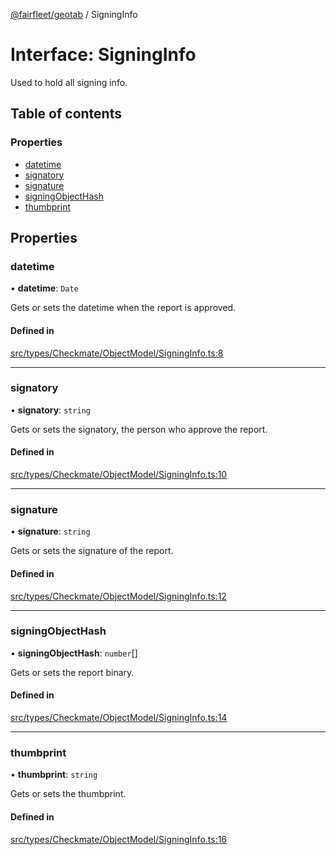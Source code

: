 [@fairfleet/geotab](../README.md) / SigningInfo

# Interface: SigningInfo

Used to hold all signing info.

## Table of contents

### Properties

- [datetime](SigningInfo.md#datetime)
- [signatory](SigningInfo.md#signatory)
- [signature](SigningInfo.md#signature)
- [signingObjectHash](SigningInfo.md#signingobjecthash)
- [thumbprint](SigningInfo.md#thumbprint)

## Properties

### datetime

• **datetime**: `Date`

Gets or sets the datetime when the report is approved.

#### Defined in

[src/types/Checkmate/ObjectModel/SigningInfo.ts:8](https://github.com/fairfleet/geotab/blob/d57d931/src/types/Checkmate/ObjectModel/SigningInfo.ts#L8)

___

### signatory

• **signatory**: `string`

Gets or sets the signatory, the person who approve the report.

#### Defined in

[src/types/Checkmate/ObjectModel/SigningInfo.ts:10](https://github.com/fairfleet/geotab/blob/d57d931/src/types/Checkmate/ObjectModel/SigningInfo.ts#L10)

___

### signature

• **signature**: `string`

Gets or sets the signature of the report.

#### Defined in

[src/types/Checkmate/ObjectModel/SigningInfo.ts:12](https://github.com/fairfleet/geotab/blob/d57d931/src/types/Checkmate/ObjectModel/SigningInfo.ts#L12)

___

### signingObjectHash

• **signingObjectHash**: `number`[]

Gets or sets the report binary.

#### Defined in

[src/types/Checkmate/ObjectModel/SigningInfo.ts:14](https://github.com/fairfleet/geotab/blob/d57d931/src/types/Checkmate/ObjectModel/SigningInfo.ts#L14)

___

### thumbprint

• **thumbprint**: `string`

Gets or sets the thumbprint.

#### Defined in

[src/types/Checkmate/ObjectModel/SigningInfo.ts:16](https://github.com/fairfleet/geotab/blob/d57d931/src/types/Checkmate/ObjectModel/SigningInfo.ts#L16)
